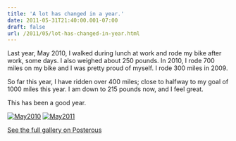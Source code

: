 ```yaml
---
title: 'A lot has changed in a year.'
date: 2011-05-31T21:40:00.001-07:00
draft: false
url: /2011/05/lot-has-changed-in-year.html
---
```


Last year, May 2010, I walked during lunch at work and rode my bike after work, some days. I also weighed about 250 pounds. In 2010, I rode 700 miles on my bike and I was pretty proud of myself. I rode 300 miles in 2009.

So far this year, I have ridden over 400 miles; close to halfway to my goal of 1000 miles this year. I am down to 215 pounds now, and I feel great.

This has been a good year.  

[![May2010](http://posterous.com/getfile/files.posterous.com/jethrojones/JrxZM5ICJeHNlZqt15UirTm7apOM6LotBWY9PpLp3JqYTQhV22Yuv1zLRTs5/may2010.png.scaled.500.jpg)](http://posterous.com/getfile/files.posterous.com/jethrojones/NFRFLGKdLcDtzTaFJ2dqwqYdfCd43hYRSukK2wa6BKJm0uPuK6QYKaYeOEug/may2010.png) [![May2011](http://posterous.com/getfile/files.posterous.com/jethrojones/vIX5m07s1oL3AwhZKFE3VLZBAPnfPkzlj0qYN8h04CRunenqJOhW4OWV62i1/may2011.png.scaled.500.jpg)](http://posterous.com/getfile/files.posterous.com/jethrojones/WrAKKvm1QwNmIbl3mTrqJWIafM5E3Hs8VXwKuIg2wvD0X0PRPr6uCoi81y78/may2011.png)

[See the full gallery on Posterous](http://jethrojones.posterous.com/a-lot-has-changed-in-a-year)